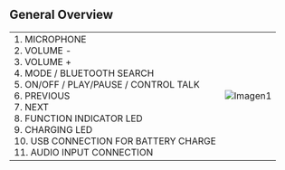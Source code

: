 ## General Overview

|  |  |
|:-------|:-------|
|1.	MICROPHONE <br> 2. VOLUME - <br> 3. VOLUME + <br> 4. MODE / BLUETOOTH SEARCH <br> 5. ON/OFF / PLAY/PAUSE  / CONTROL TALK <br> 6. PREVIOUS <br> 7.	NEXT <br> 8. FUNCTION INDICATOR LED <br> 9.  CHARGING LED<br> 10. USB CONNECTION FOR BATTERY CHARGE <br> 11. AUDIO INPUT CONNECTION <br> |![Imagen1](http://static.energysistem.com/images/manuals/42797/57f6845eb81d1.jpg)|



